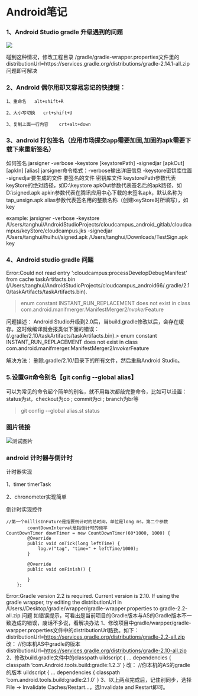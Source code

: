 # Android笔记


### 1、Android Studio gradle 升级遇到的问题

 ![](https://ww2.sinaimg.cn/large/006y8lVagw1fbsh5tkko8j315o05gtaj.jpg)
 
 碰到这种情况，修改工程目录 /gradle/gradle-wrapper.properties文件里的
 distributionUrl=https\://services.gradle.org/distributions/gradle-2.14.1-all.zip   问题即可解决
 
 
### 2、Android 偶尔用却又容易忘记的快捷键：
 
 
 	1、重命名   alt+shift+R
 
	2、大小写切换   crt+shift+U
	
	3、复制上面一行内容    crt+alt+down
	
	
### 3、android 打包签名（应用市场提交app需要加固,加固的apk需要下载下来重新签名）

如何签名
jarsigner -verbose -keystore [keystorePath] -signedjar [apkOut] [apkIn] [alias]
jarsigner命令格式：-verbose输出详细信息 -keystore密钥库位置 -signedjar要生成的文件 要签名的文件 密钥库文件
keystorePath参数代表keyStore的绝对路径，如D:\keystore
apkOut参数代表签名后的apk路径，如D:\signed.apk
apkin参数代表在腾讯应用中心下载的未签名apk，默认名称为tap_unsign.apk
alias参数代表签名用的整数名称（创建keyStore时所填写），如 key


example:
jarsigner -verbose -keystore /Users/tanghui/AndroidStudioProjects/cloudcampus_android_gitlab/cloudcampus/keyStore/cloudcampus.jks -signedjar /Users/tanghui/huihui/signed.apk /Users/tanghui/Downloads/TestSign.apk  key


### 4、Android studio gradle 问题

Error:Could not read entry ':cloudcampus:processDevelopDebugManifest' from cache taskArtifacts.bin (/Users/tanghui/AndroidStudioProjects/cloudcampus_android66/.gradle/2.10/taskArtifacts/taskArtifacts.bin).
> enum constant INSTANT_RUN_REPLACEMENT does not exist in class com.android.manifmerger.ManifestMerger2$Invoker$Feature


问题描述：
Android Studio升级到2.0后，当build.gradle修改以后，会存在缓存。这时候编译就会报类似下面的错误：
 (/.gradle/2.10/taskArtifacts/taskArtifacts.bin).> enum constant INSTANT_RUN_REPLACEMENT does not exist in class com.android.manifmerger.ManifestMerger2$Invoker$Feature
 
解决方法：
删除.gradle/2.10/目录下的所有文件，然后重启Android Studio。


### 5.设置Git命令别名【git config --global alias】

可以为常见的命令起个简单的别名，就不用每次都敲完整命令，比如可以设置：
status为st，checkout为co ; commit为ci ; branch为br等

> git config --global alias.st status


### 图片链接

![测试图片](https://ww1.sinaimg.cn/large/006y8lVagw1fbsh5ulxgkj30ow086wfp.jpg)


### android 计时器与倒计时

计时器实现

1、timer timerTask 

2、chronometer实现简单


倒计时实现控件

	//第一个millisInFuture是指要倒计时的总时间，单位是long ms，第二个参数
			countDownInterval是指倒计时的频率
	CountDownTimer downTimer = new CountDownTimer(60*1000, 1000) {
            @Override
            public void onTick(long leftTime) {
                log.v("tag", "time=" + leftTime/1000);
            }

            @Override
            public void onFinish() {

            }
        };
	
	

Error:Gradle version 2.2 is required. Current version is 2.10. If using the gradle wrapper, try editing the distributionUrl in /Users//Desktop/gradle/wrapper/gradle-wrapper.properties to gradle-2.2-all.zip.问题
如错误提示，可看出是当前项目的Gradle版本与AS的Gradle版本不一致造成的错误，废话不多说，看解决办法
1、修改项目中gradle/warpper/gradle-warpper.properties文件中的distributionUrl路劲。如下：
distributionUrl=https://services.gradle.org/distributions/gradle-2.2-all.zip 
改： 
//你本机AS中gradle的版本 
distributionUrl=https://services.gradle.org/distributions/gradle-2.10-all.zip
2、修改build.gradle文件中的classpath
uildscript { 
… 
dependencies { 
classpath ‘com.Android.tools.build:gradle:1.2.3’ 
} 
改： 
//你本机的AS的gradle的版本 
uildscript { 
… 
dependencies { 
classpath ‘com.android.tools.build:gradle:2.1.0’ 
}
3、以上两点完成后，记住别同步，选择File -> Invalidate Caches/Restart…，选Invalidate and Restart即可。

